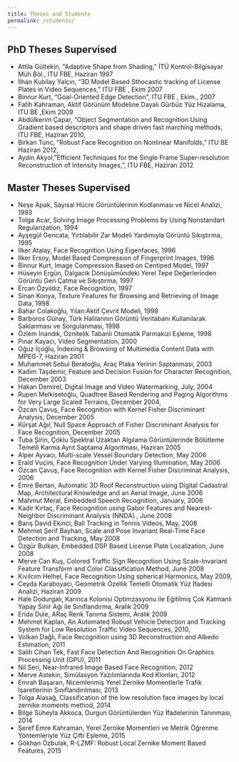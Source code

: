 ```yaml
---
title: Theses and Students
permalink: /students/
---
```

## PhD Theses Supervised

- Attila Gültekin, "Adaptive Shape from Shading," İTÜ Kontrol-Bilgisayar Müh.Böl., ITU FBE, Haziran 1997
- İlhan Kubilay Yalçın, “3D Model Based Sthocastic tracking of License Plates in Video Sequences," ITU FBE , Ekim 2007
- Binnur Kurt, “Goal-Oriented Edge Detection”, ITU FBE , Ekim., 2007
- Fatih Kahraman, Aktif Görünüm Modeline Dayalı Gürbüz Yüz Hizalama, ITU BE ,Ekim 2009
- Abdülkerim Çapar, “Object Segmentation and Recognition Using Gradient based descriptors and shape driven fast marching methods, ITU FBE, Haziran 2010,
- Birkan Tunc, “Robust Face Recognition on Nonlinear Manifolds,” ITU BE Haziran 2012,
- Aydın Akyol,”Efficient Techniques for the Single Frame Super-resolution Reconstruction of Intensity Images,”, ITU FBE, Haziran 2012

## Master Theses Supervised

- Neşe Apak, Sayısal Hücre Görüntülerinin Kodlanması ve Nicel Analizi, 1993
- Tolga Acar, Solving Image Processing Problems by Using Nonstandart Regularization, 1994
- Ayşegül Gencata, Yırtılabilir Zar Modeli Yardımıyla Görüntü Sıkıştırma, 1995
- Ilker Atalay, Face Recognition Using Eigenfaces, 1996
- Ilker Ersoy, Model Based Compression of Fingerprint Images, 1996
- Binnur Kurt, Image Compression Based on Centiped Model, 1997
- Hüseyin Ergün, Dalgacık Dönüşümündeki Yerel Tepe Değerlerinden Görüntü Geri Çatma ve Sıkıştırma, 1997
- Ercan Özyıldız, Face Recognition, 1997
- Sinan Konya, Texture Features for Browsing and Retrieving of Image Data, 1998
- Bahar Colakoğlu, Yılan:Aktif Çevrit Modeli, 1998
- Barboros Günay, Türk Halılarının Görüntü Veritabanı Kullanılarak Saklanması ve Sorgulanması, 1998
- Özlem İnandık, Öznitelik Tabanlı Otomatik Parmakizi Eşleme, 1998
- Pınar Kayacı, Video Segmentation, 2000
- Oğuz İçoğlu, Indexing & Browsing of Multimedia Content Data with MPEG-7, Haziran 2001
- Muhammet Sebul Beratoğlu, Araç Plaka Yerinin Saptanması, 2003
- Kadim Taşdemir, Feature and Decision Fusion for Character Recognition, December 2003
- Hakan Demirel, Digital Image and Video Watermarking, July, 2004
- Rupen Melkisetoğlu, Quadtree Based Rendering and Paging Algorithms for Very Large Scaled Terrains, December 2004,
- Özcan Çavuş, Face Recognition with Kernel Fisher Discriminant Analysis, December 2005
- Kürşat Ağır, Null Space Approach of Fisher Discriminant Analysis for Face Recognition, December 2005
- Tuba Şirin, Çoklu Spektral Uzaktan Algılama Görüntülerinde Bölütleme Temelli Karma Ayrıt Saptama Algoritması, Haziran 2005
- Alper Ayvacı, Multi-scale Vessel Boundary Detection, May 2006
- Erald Vuçini, Face Recognition Under Varying Illumination, May 2006
- Özcan Çavuş, Face Recognition with Kernel Fisher Discriminat Analysis, 2006
- Emre Bertan, Automatic 3D Roof Reconstruction using Digital Cadastral Map, Architectural Knowledge and an Aerial Image, June 2006
- Mahmut Meral, Embedded Speech Recognition, January, 2006
- Kadir Kırtaç, Face Recognition using Gabor Features and Nearest-Neighbor Discriminant Analysis (NNDA) , June 2008
- Barış David Ekinci, Ball Tracking in Tennis Videos, May, 2008
- Mehmet Şerif Bayhan, Scale and Pose Invariant Real-Time Face Detection and Tracking, May 2008
- Özgür Bulkan, Embedded DSP Based License Plate Localization, June 2008
- Merve Can Kuş, Colored Traffic Sign Recognition Using Scale-Invariant Feature Transform and Color Classification Method, June 2008
- Kıvılcım Helhel, Face Recognition Using spherical Harmonics, May 2009,
- Ceyda Karaboyacı, Geometrik Özellik Temelli Otomatik Yüz İfadesi Analizi, Haziran 2009
- Hale Dodurgalı, Karınca Kolonisi Optimzasyonu ile Eğitilmiş Çok Katmanlı Yapay Sinir Ağı ile Sınıflandırma, Aralık 2009
- Erida Dule, ARaç Renk Tanıma Sistemi, Aralık 2009
- Mehmet Kaplan, An Automated Robust Vehicle Detection and Tracking System for Low Resolution Traffic Video Sequences, 2010,
- Volkan Dağlı, Face Recognition using 3D Reconstruction and Albedo Estimation, 2011
- Salih Cihan Tek, Fast Face Detection And Recognition On Graphics Processing Unit (GPU), 2011
- Nil Seri, Near-Infrared İmage Based Face Recognition, 2012
- Merve Astekin, Simülasyon Yazılımlarında Kod Klonları, 2012
- Emrah Başaran, Nicemlenmiş Yerel Zernike Momentlerle Trafik İşaretlerinin Sınıflandırılması, 2013
- Tolga Alasağ, Classification of the low resolution face images by local zernike moments method, 2014
- Bilge Süheyla Akkoca, Durgun Görüntülerden Yüz İfadelerinin Tanınması, 2014
- Şeref Emre Kahraman, Yerel Zernike Momentleri ve Metrik Öğrenme Yöntemleriyle Yüz Çifti Eşleme, 2015
- Gökhan Özbulak, R-LZMF: Robust Local Zernike Moment Based Features, 2015
